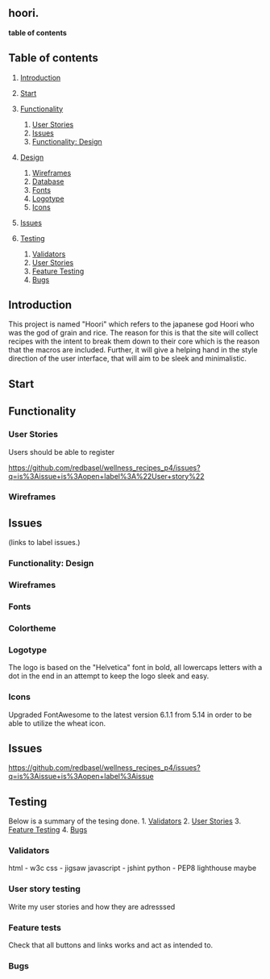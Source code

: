 ## hoori.

**table of contents**

## Table of contents
1. [Introduction](#Introduction)
2. [Start](#Start)
3. [Functionality](#Functionality)
    1. [User Stories](#User-Stories)
    2. [Issues](#Issues)
    3. [Functionality: Design](#Functionality:-Design)
4. [Design](#Design)
    1. [Wireframes](#Wireframes)
    2. [Database](#Database)
    3. [Fonts](#Fonts)
    4. [Logotype](#Logotypes)
    5. [Icons](#Icons) 

5. [Issues](#Issues)
6. [Testing](#Testing)
    1. [Validators](#Validators)
    2. [User Stories](#User-story-testing)
    3. [Feature Testing](#Feature-tests)
    4. [Bugs](#Bugs)






## Introduction

This project is named "Hoori" which refers to the japanese god Hoori who was the god of grain and rice. The reason for this is that the site will collect recipes with the intent to break them down to their core which is the reason that the macros are included. Further, it will give a helping hand in the style direction of the user interface, that will aim to be sleek and minimalistic. 

## Start

## Functionality

### User Stories

Users should be able to register

https://github.com/redbasel/wellness_recipes_p4/issues?q=is%3Aissue+is%3Aopen+label%3A%22User+story%22

### Wireframes

## Issues

(links to label issues.)

### Functionality: Design

### Wireframes

### Fonts

### Colortheme

### Logotype

The logo is based on the "Helvetica" font in bold, all lowercaps letters with a dot in the end in an attempt to keep the logo sleek and easy. 

### Icons

Upgraded FontAwesome to the latest version 6.1.1 from 5.14 in order to be able to utilize the wheat icon. 


## Issues

https://github.com/redbasel/wellness_recipes_p4/issues?q=is%3Aissue+is%3Aopen+label%3Aissue

## Testing

Below is a summary of the tesing done.
    1. [Validators](#Validators)
    2. [User Stories](#User-story-testing)
    3. [Feature Testing](#Feature-tests)
    4. [Bugs](#Bugs)

### Validators

html - w3c
css - jigsaw
javascript - jshint
python - PEP8
lighthouse maybe



### User story testing

Write my user stories and how they are adresssed



### Feature tests

Check that all buttons and links works and act as intended to. 

### Bugs




